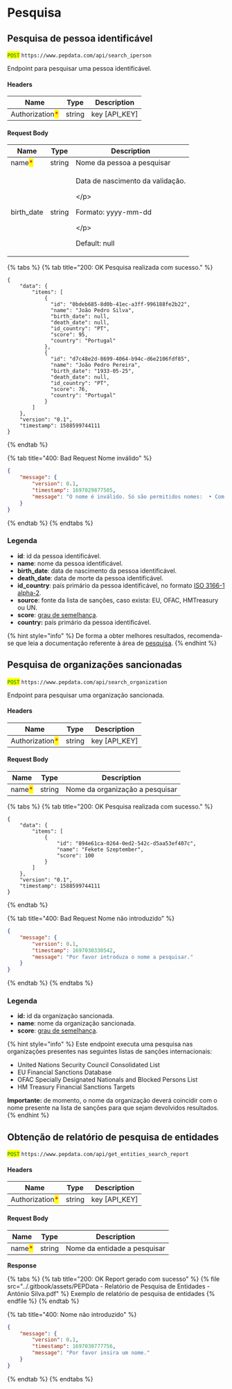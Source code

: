 # Pesquisa

## Pesquisa de pessoa identificável

<mark style="color:green;">`POST`</mark> `https://www.pepdata.com/api/search_iperson`

Endpoint para pesquisar uma pessoa identificável.

#### Headers

| Name                                            | Type   | Description     |
| ----------------------------------------------- | ------ | --------------- |
| Authorization<mark style="color:red;">\*</mark> | string | key \[API\_KEY] |

#### Request Body

| Name                                   | Type   | Description                                                                                           |
| -------------------------------------- | ------ | ----------------------------------------------------------------------------------------------------- |
| name<mark style="color:red;">\*</mark> | string | Nome da pessoa a pesquisar                                                                            |
| birth\_date                            | string | <p>Data de nascimento da validação.</p><p>\</p><p>Formato: yyyy-mm-dd</p><p>\</p><p>Default: null</p> |

{% tabs %}
{% tab title="200: OK Pesquisa realizada com sucesso." %}
```
{
    "data": {
        "items": [
            {
              "id": "0bdeb685-8d0b-41ec-a3ff-996188fe2b22",
              "name": "João Pedro Silva",
              "birth_date": null,
              "death_date": null,
              "id_country": "PT",
              "score": 95,
              "country": "Portugal"
            },
            {
              "id": "d7c48e2d-8699-4064-b94c-d6e2106fdf85",
              "name": "João Pedro Pereira",
              "birth_date": "1933-05-25",
              "death_date": null,
              "id_country": "PT",
              "score": 76,
              "country": "Portugal"
            }
        ]
    },
    "version": "0.1",
    "timestamp": 1588599744111
}
```
{% endtab %}

{% tab title="400: Bad Request Nome inválido" %}


```json
{
    "message": {
        "version": 0.1,
        "timestamp": 1697029877505,
        "message": "O nome é inválido. Só são permitidos nomes:  • Com apenas caracteres latinos, apóstrofes, espaços, pontos ou hífenes;"
    }
}
```
{% endtab %}
{% endtabs %}

### Legenda

* **id**: id da pessoa identificável.
* **name**: nome da pessoa identificável.
* **birth\_date**: data de nascimento da pessoa identificável.
* **death\_date**: data de morte da pessoa identificável.
* **id\_country**: país primário da pessoa identificável, no formato [ISO 3166-1 alpha-2](https://en.wikipedia.org/wiki/ISO\_3166-1\_alpha-2).
* **source**: fonte da lista de sanções, caso exista: EU, OFAC, HMTreasury ou UN.
* **score**: [grau de semelhança](../glossario/glossario-aplicacao.md#grau-de-semelhanca).
* **country:** país primário da pessoa identificável.

{% hint style="info" %}
De forma a obter melhores resultados, recomenda-se que leia a documentação referente à área de [pesquisa](../a-aplicacao/pesquisa/).
{% endhint %}

## Pesquisa de organizações sancionadas

<mark style="color:green;">`POST`</mark> `https://www.pepdata.com/api/search_organization`

Endpoint para pesquisar uma organização sancionada.

#### Headers

| Name                                            | Type   | Description     |
| ----------------------------------------------- | ------ | --------------- |
| Authorization<mark style="color:red;">\*</mark> | string | key \[API\_KEY] |

#### Request Body

| Name                                   | Type   | Description                     |
| -------------------------------------- | ------ | ------------------------------- |
| name<mark style="color:red;">\*</mark> | string | Nome da organização a pesquisar |

{% tabs %}
{% tab title="200: OK Pesquisa realizada com sucesso." %}
```
{
    "data": {
        "items": [
            {
                "id": "894e61ca-0264-0ed2-542c-d5aa53ef407c",
                "name": "Fekete Szeptember",
                "score": 100
            }
        ]
    },
    "version": "0.1",
    "timestamp": 1588599744111
}
```
{% endtab %}

{% tab title="400: Bad Request Nome não introduzido" %}


```json
{
    "message": {
        "version": 0.1,
        "timestamp": 1697030330542,
        "message": "Por favor introduza o nome a pesquisar."
    }
}
```
{% endtab %}
{% endtabs %}

### Legenda

* **id:** id da organização sancionada.
* **name**: nome da organização sancionada.
* **score**: [grau de semelhança](../glossario/glossario-aplicacao.md#grau-de-semelhanca).

{% hint style="info" %}
Este endpoint executa uma pesquisa nas organizações presentes nas seguintes listas de sanções internacionais:

* United Nations Security Council Consolidated List
* EU Financial Sanctions Database
* OFAC Specially Designated Nationals and Blocked Persons List
* HM Treasury Financial Sanctions Targets

**Importante:** de momento, o nome da organização deverá coincidir com o nome presente na lista de sanções para que sejam devolvidos resultados.
{% endhint %}

## Obtenção de relatório de pesquisa de entidades

<mark style="color:green;">`POST`</mark> `https://www.pepdata.com/api/get_entities_search_report`

#### Headers

| Name                                            | Type   | Description     |
| ----------------------------------------------- | ------ | --------------- |
| Authorization<mark style="color:red;">\*</mark> | string | key \[API\_KEY] |

#### Request Body

| Name                                   | Type   | Description                  |
| -------------------------------------- | ------ | ---------------------------- |
| name<mark style="color:red;">\*</mark> | string | Nome da entidade a pesquisar |

**Response**

{% tabs %}
{% tab title="200: OK Report gerado com sucesso" %}
{% file src="../.gitbook/assets/PEPData - Relatório de Pesquisa de Entidades - António Silva.pdf" %}
Exemplo de relatório de pesquisa de entidades
{% endfile %}
{% endtab %}

{% tab title="400: Nome não introduzido" %}
```json
{
    "message": {
        "version": 0.1,
        "timestamp": 1697030777756,
        "message": "Por favor insira um nome."
    }
}
```
{% endtab %}
{% endtabs %}

